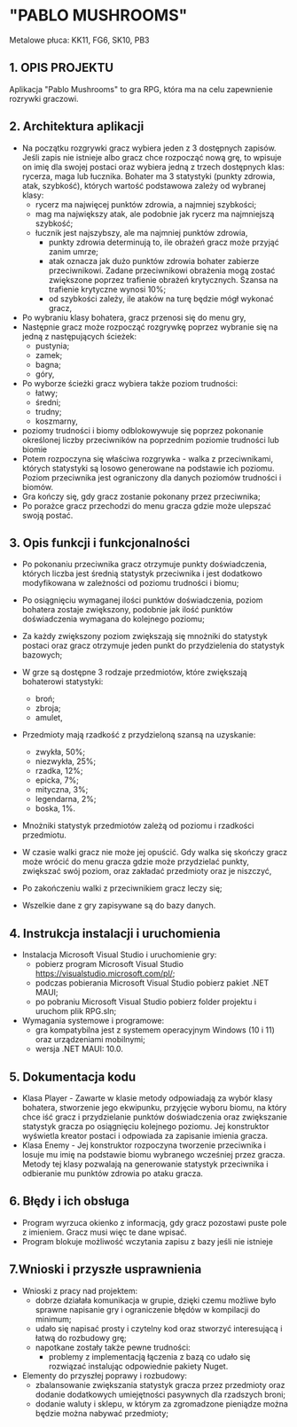 # "PABLO MUSHROOMS"
Metalowe płuca:
KK11, FG6, SK10, PB3
## 1. OPIS PROJEKTU
Aplikacja "Pablo Mushrooms" to gra RPG, która ma na celu zapewnienie rozrywki graczowi.

## 2. Architektura aplikacji
- Na początku rozgrywki gracz wybiera jeden z 3 dostępnych zapisów. Jeśli zapis nie istnieje albo gracz chce rozpocząć nową grę, to wpisuje on imię dla swojej postaci oraz wybiera jedną z trzech dostępnych klas: rycerza, maga lub łucznika. Bohater ma 3 statystyki (punkty zdrowia, atak, szybkość), których wartość podstawowa zależy od wybranej klasy:
  - rycerz ma najwięcej punktów zdrowia, a najmniej szybkości;
  - mag ma największy atak, ale podobnie jak rycerz ma najmniejszą szybkość;
  - łucznik jest najszybszy, ale ma najmniej punktów zdrowia,
    - punkty zdrowia determinują to, ile obrażeń gracz może przyjąć zanim umrze;
    - atak oznacza jak dużo punktów zdrowia bohater zabierze przeciwnikowi. Zadane przeciwnikowi obrażenia mogą zostać zwiększone poprzez trafienie obrażeń krytycznych. Szansa na trafienie krytyczne wynosi 10%;
    -  od szybkości zależy, ile ataków na turę będzie mógł wykonać gracz,
- Po wybraniu klasy bohatera, gracz przenosi się do menu gry,
- Następnie gracz może rozpocząć rozgrywkę poprzez wybranie się na jedną z następujących ścieżek:
  - pustynia;
  - zamek;
  - bagna;
  - góry,
- Po wyborze ścieżki gracz wybiera także poziom trudności:
  - łatwy;
  - średni;
  - trudny;
  - koszmarny,
- poziomy trudności i biomy odblokowywuje się poprzez pokonanie określonej liczby przeciwników na poprzednim poziomie trudności lub biomie
- Potem rozpoczyna się właściwa rozgrywka - walka z przeciwnikami, których statystyki są losowo generowane na podstawie ich poziomu. Poziom przeciwnika jest ograniczony dla danych poziomów trudności i biomów.
- Gra kończy się, gdy gracz zostanie pokonany przez przeciwnika;
- Po porażce gracz przechodzi do menu gracza gdzie może ulepszać swoją postać.

## 3. Opis funkcji i funkcjonalności
- Po pokonaniu przeciwnika gracz otrzymuje punkty doświadczenia, których liczba jest średnią statystyk przeciwnika i jest dodatkowo modyfikowana w zależności od poziomu trudności i biomu;
- Po osiągnięciu wymaganej ilości punktów doświadczenia, poziom bohatera zostaje zwiększony, podobnie jak ilość punktów doświadczenia wymagana do kolejnego poziomu;
- Za każdy zwiększony poziom zwiększają się mnożniki do statystyk postaci oraz gracz otrzymuje jeden punkt do przydzielenia do statystyk bazowych;
- W grze są dostępne 3 rodzaje przedmiotów, które zwiększają bohaterowi statystyki:
  - broń;
  - zbroja;
  - amulet,
- Przedmioty mają rzadkość z przydzieloną szansą na uzyskanie:
  - zwykła, 50%;
  - niezwykła, 25%;
  - rzadka, 12%;
  - epicka, 7%;
  - mityczna, 3%;
  - legendarna, 2%;
  - boska, 1%.
- Mnożniki statystyk przedmiotów zależą od poziomu i rzadkości przedmiotu.

- W czasie walki gracz nie może jej opuścić. Gdy walka się skończy gracz może wrócić do menu gracza gdzie może przydzielać punkty, zwiększać swój poziom, oraz zakładać przedmioty oraz je niszczyć,
- Po zakończeniu walki z przeciwnikiem gracz leczy się;
- Wszelkie dane z gry zapisywane są do bazy danych.

## 4. Instrukcja instalacji i uruchomienia
- Instalacja Microsoft Visual Studio i uruchomienie gry:
  - pobierz program Microsoft Visual Studio https://visualstudio.microsoft.com/pl/;
  - podczas pobierania Microsoft Visual Studio pobierz pakiet .NET MAUI;
  - po pobraniu Microsoft Visual Studio pobierz folder projektu i uruchom plik RPG.sln;
- Wymagania systemowe i programowe:
  - gra kompatybilna jest z systemem operacyjnym Windows (10 i 11) oraz urządzeniami mobilnymi;
  - wersja .NET MAUI: 10.0.

## 5. Dokumentacja kodu
- Klasa Player - Zawarte w klasie metody odpowiadają za wybór klasy bohatera, stworzenie jego ekwipunku, przyjęcie wyboru biomu, na który chce iść gracz i przydzielanie punktów doświadczenia oraz zwiększanie statystyk gracza po osiągnięciu kolejnego poziomu. Jej konstruktor wyświetla kreator postaci i odpowiada za zapisanie imienia gracza.
- Klasa Enemy - Jej konstruktor rozpoczyna tworzenie przeciwnika i losuje mu imię na podstawie biomu wybranego wcześniej przez gracza. Metody tej klasy pozwalają na generowanie statystyk przeciwnika i odbieranie mu punktów zdrowia po ataku gracza.
  
## 6. Błędy i ich obsługa
- Program wyrzuca okienko z informacją, gdy gracz pozostawi puste pole z imieniem. Gracz musi więc te dane wpisać.
- Program blokuje możliwość wczytania zapisu z bazy jeśli nie istnieje
  
## 7.Wnioski i przyszłe usprawnienia
- Wnioski z pracy nad projektem:
  - dobrze działała komunikacja w grupie, dzięki czemu możliwe było sprawne napisanie gry i ograniczenie błędów w kompilacji do minimum;
  - udało się napisać prosty i czytelny kod oraz stworzyć interesującą i łatwą do rozbudowy grę;
  - napotkane zostały także pewne trudności:
    - problemy z implementacją łączenia z bazą co udało się rozwiązać instalując odpowiednie pakiety Nuget.
- Elementy do przyszłej poprawy i rozbudowy:
  - zbalansowanie zwiększania statystyk gracza przez przedmioty oraz dodanie dodatkowych umiejętności pasywnych dla rzadszych broni;
  - dodanie waluty i sklepu, w którym za zgromadzone pieniądze można będzie można nabywać przedmioty;
